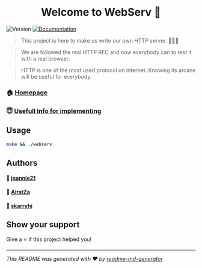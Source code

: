 <h1 align="center">Welcome to WebServ 🤖</h1>
<p>
  <img alt="Version" src="https://img.shields.io/badge/version-1.0.0-blue.svg?cacheSeconds=2592000" />
  <a href="https://github.com/AiratZa/webserv/blob/master/USEFULL_INFO.md" target="_blank">
    <img alt="Documentation" src="https://img.shields.io/badge/documentation-yes-brightgreen.svg" />
  </a>
</p>



> This project is here to make us write our own HTTP server. 🚴🚴🚴

> We are followed the real HTTP RFC and now everybody can
> to test it with a real browser.

> HTTP is one of the most used protocol on internet.
> Knowing its arcane will be useful for everybody.


### 🏠 [Homepage](https://github.com/AiratZa/webserv)
### 😇 [Usefull Info for implementing](https://github.com/AiratZa/webserv/blob/master/USEFULL_INFO.md)

## Usage

```sh
make && ./webserv
```

## Authors
#### 👤 **[jnannie21](https://github.com/jnannie21/)**
#### 👤 **[AiratZa](https://github.com/AiratZa/)**
#### 👤 **[skarryhi](https://github.com/skarryhi/)**
###

## Show your support

Give a ⭐️ if this project helped you!

***
_This README was generated with ❤️ by [readme-md-generator](https://github.com/kefranabg/readme-md-generator)_